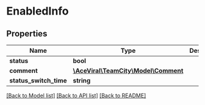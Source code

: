 # EnabledInfo

## Properties
Name | Type | Description | Notes
------------ | ------------- | ------------- | -------------
**status** | **bool** |  | [optional] 
**comment** | [**\AceViral\TeamCity\Model\Comment**](Comment.md) |  | [optional] 
**status_switch_time** | **string** |  | [optional] 

[[Back to Model list]](../README.md#documentation-for-models) [[Back to API list]](../README.md#documentation-for-api-endpoints) [[Back to README]](../README.md)


